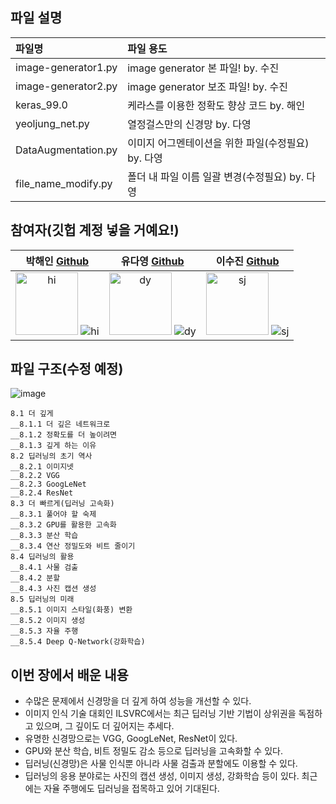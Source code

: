 ## 파일 설명
| 파일명 | 파일 용도 |
|:--   |:--      |
| image-generator1.py | image generator 본 파일! by. 수진 |
| image-generator2.py | image generator 보조 파일! by. 수진 |
| keras_99.0 | 케라스를 이용한 정확도 향상 코드 by. 해인 |
| yeoljung_net.py | 열정걸스만의 신경망 by. 다영 |
| DataAugmentation.py | 이미지 어그멘테이션을 위한 파일(수정필요) by. 다영 |
| file_name_modify.py | 폴더 내 파일 이름 일괄 변경(수정필요) by. 다영 |


## 참여자(깃헙 계정 넣을 거예요!)
| 박해인 [Github](https://github.com/femmefatalehaein) | 유다영 [Github](https://github.com/allzeroyou) | 이수진 [Github](https://github.com/Soojin-Lee-01) |
| :---: | :---: | :---: | 
|<img width="100" alt="hi"> ![hi](https://store.storeimages.cdn-apple.com/4982/as-images.apple.com/is/apple-watch-s7-og-202203?wid=600&hei=315&fmt=jpeg&qlt=95&.v=1646504979352) | <img width="100" alt="dy"> ![dy](https://www.apple.com/v/mac-mini/o/images/meta/mac-mini_overview__164prubpwpee_og.jpg)| <img width="100" alt="sj"> ![sj](https://store.storeimages.cdn-apple.com/8756/as-images.apple.com/is/iphone-13-pink-select-2021?wid=470&hei=556&fmt=jpeg&qlt=95&.v=1645572315935) |



## 파일 구조(수정 예정)
![image](https://user-images.githubusercontent.com/71822139/171659947-3565f5eb-7b9c-4281-8db4-25868560e750.png)

```
8.1 더 깊게 
__8.1.1 더 깊은 네트워크로 
__8.1.2 정확도를 더 높이려면 
__8.1.3 깊게 하는 이유 
8.2 딥러닝의 초기 역사 
__8.2.1 이미지넷 
__8.2.2 VGG 
__8.2.3 GoogLeNet 
__8.2.4 ResNet 
8.3 더 빠르게(딥러닝 고속화) 
__8.3.1 풀어야 할 숙제 
__8.3.2 GPU를 활용한 고속화 
__8.3.3 분산 학습 
__8.3.4 연산 정밀도와 비트 줄이기 
8.4 딥러닝의 활용 
__8.4.1 사물 검출 
__8.4.2 분할 
__8.4.3 사진 캡션 생성 
8.5 딥러닝의 미래 
__8.5.1 이미지 스타일(화풍) 변환 
__8.5.2 이미지 생성 
__8.5.3 자율 주행 
__8.5.4 Deep Q-Network(강화학습) 
```

## 이번 장에서 배운 내용
* 수많은 문제에서 신경망을 더 깊게 하여 성능을 개선할 수 있다.
* 이미지 인식 기술 대회인 ILSVRC에서는 최근 딥러닝 기반 기법이 상위권을 독점하고 있으며, 그 깊이도 더 깊어지는 추세다.
* 유명한 신경망으로는 VGG, GoogLeNet, ResNet이 있다.
* GPU와 분산 학습, 비트 정밀도 감소 등으로 딥러닝을 고속화할 수 있다.
* 딥러닝(신경망)은 사물 인식뿐 아니라 사물 검출과 분할에도 이용할 수 있다.
* 딥러닝의 응용 분야로는 사진의 캡션 생성, 이미지 생성, 강화학습 등이 있다. 최근에는 자율 주행에도 딥러닝을 접목하고 있어 기대된다.

